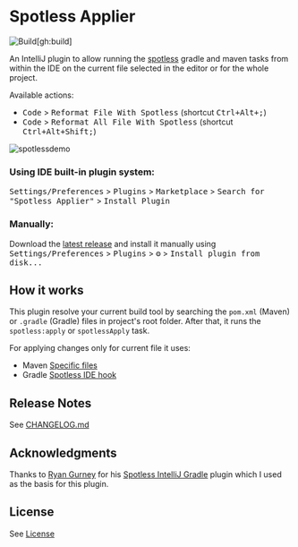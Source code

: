 # Spotless Applier

![Build](https://github.com/lipiridi/spotless-applier/workflows/Build/badge.svg)[gh:build]

<!-- Plugin description -->
An IntelliJ plugin to allow running the [spotless](https://github.com/diffplug/spotless) gradle and maven tasks
from within the IDE on the current file selected in the editor or for the whole project.

Available actions:
* <kbd>Code</kbd> > <kbd>Reformat File With Spotless</kbd> (shortcut <kbd>Ctrl+Alt+;</kbd>)
* <kbd>Code</kbd> > <kbd>Reformat All File With Spotless</kbd> (shortcut <kbd>Ctrl+Alt+Shift;</kbd>)

![spotlessdemo](https://github.com/lipiridi/spotless-applier/assets/60580660/990e7bb9-8b75-4ca4-8973-f1fb2cf74e78)
<!-- Plugin description end -->

### Using IDE built-in plugin system:

<kbd>Settings/Preferences</kbd> > <kbd>Plugins</kbd> > <kbd>Marketplace</kbd> > <kbd>Search for "Spotless Applier"</kbd> >
<kbd>Install Plugin</kbd>

### Manually:

Download the [latest release](https://github.com/lipiridi/spotless-applier/releases/latest) and install it manually using
<kbd>Settings/Preferences</kbd> > <kbd>Plugins</kbd> > <kbd>⚙️</kbd> > <kbd>Install plugin from disk...</kbd>

## How it works
This plugin resolve your current build tool by searching the `pom.xml` (Maven) or `.gradle` (Gradle) files in project's root folder.
After that, it runs the `spotless:apply` or `spotlessApply` task.

For applying changes only for current file it uses:
* Maven [Specific files](https://github.com/diffplug/spotless/tree/main/plugin-maven#can-i-apply-spotless-to-specific-files)
* Gradle [Spotless IDE hook](https://github.com/diffplug/spotless/blob/main/plugin-gradle/IDE_HOOK.md)

## Release Notes
See [CHANGELOG.md](CHANGELOG.md)

## Acknowledgments
Thanks to [Ryan Gurney](https://github.com/ragurney) for his [Spotless IntelliJ Gradle](https://github.com/ragurney/spotless-intellij-gradle) plugin 
which I used as the basis for this plugin.

## License
See [License](LICENSE)